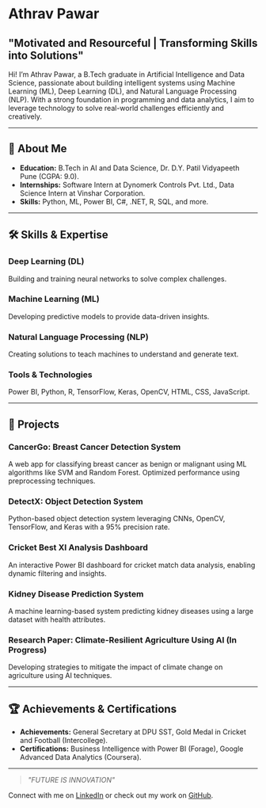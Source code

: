 <!DOCTYPE html>
<html lang="en">
<head>
    <meta charset="UTF-8">
    <meta name="viewport" content="width=device-width, initial-scale=1.0">
</head>
<body>
    <h1>Athrav Pawar</h1>
    <h2>"Motivated and Resourceful | Transforming Skills into Solutions"</h2>
    <p>
        Hi! I’m Athrav Pawar, a B.Tech graduate in Artificial Intelligence and Data Science, passionate about building intelligent systems using Machine Learning (ML), Deep Learning (DL), and Natural Language Processing (NLP). With a strong foundation in programming and data analytics, I aim to leverage technology to solve real-world challenges efficiently and creatively.
    </p>
    <hr>
    <h2>🚀 About Me </h2>
    <ul>
        <li><strong>Education:</strong> B.Tech in AI and Data Science, Dr. D.Y. Patil Vidyapeeth Pune (CGPA: 9.0).</li>
        <li><strong>Internships:</strong> Software Intern at Dynomerk Controls Pvt. Ltd., Data Science Intern at Vinshar Corporation.</li>
        <li><strong>Skills:</strong> Python, ML, Power BI, C#, .NET, R, SQL, and more.</li>
    </ul>
    <hr>
    <h2>🛠️ Skills & Expertise</h2>
    <h3>Deep Learning (DL)</h3>
    <p>Building and training neural networks to solve complex challenges.</p>
    <h3>Machine Learning (ML)</h3>
    <p>Developing predictive models to provide data-driven insights.</p>
    <h3>Natural Language Processing (NLP)</h3>
    <p>Creating solutions to teach machines to understand and generate text.</p>
    <h3>Tools & Technologies</h3>
    <p>Power BI, Python, R, TensorFlow, Keras, OpenCV, HTML, CSS, JavaScript.</p>
    <hr>
    <h2>🌟 Projects</h2>
    <h3>CancerGo: Breast Cancer Detection System</h3>
    <p>
        A web app for classifying breast cancer as benign or malignant using ML algorithms like SVM and Random Forest. Optimized performance using preprocessing techniques.
    </p>
    <h3>DetectX: Object Detection System</h3>
    <p>
        Python-based object detection system leveraging CNNs, OpenCV, TensorFlow, and Keras with a 95% precision rate.
    </p>
    <h3>Cricket Best XI Analysis Dashboard</h3>
    <p>
        An interactive Power BI dashboard for cricket match data analysis, enabling dynamic filtering and insights.
    </p>
    <h3>Kidney Disease Prediction System</h3>
    <p>
        A machine learning-based system predicting kidney diseases using a large dataset with health attributes.
    </p>
    <h3>Research Paper: Climate-Resilient Agriculture Using AI (In Progress)</h3>
    <p>
        Developing strategies to mitigate the impact of climate change on agriculture using AI techniques.
    </p>
    <hr>
    <h2>🏆 Achievements & Certifications</h2>
    <ul>
        <li><strong>Achievements:</strong> General Secretary at DPU SST, Gold Medal in Cricket and Football (Intercollege).</li>
        <li><strong>Certifications:</strong> Business Intelligence with Power BI (Forage), Google Advanced Data Analytics (Coursera).</li>
    </ul>
    <hr>
    <blockquote>
        <p><em>"FUTURE IS INNOVATION"</em></p>
    </blockquote>
    <p>Connect with me on <a href="http://www.linkedin.com/in/athrav-pawar">LinkedIn</a> or check out my work on <a href="https://github.com/athrav5113">GitHub</a>.</p>
</body>
</html>
